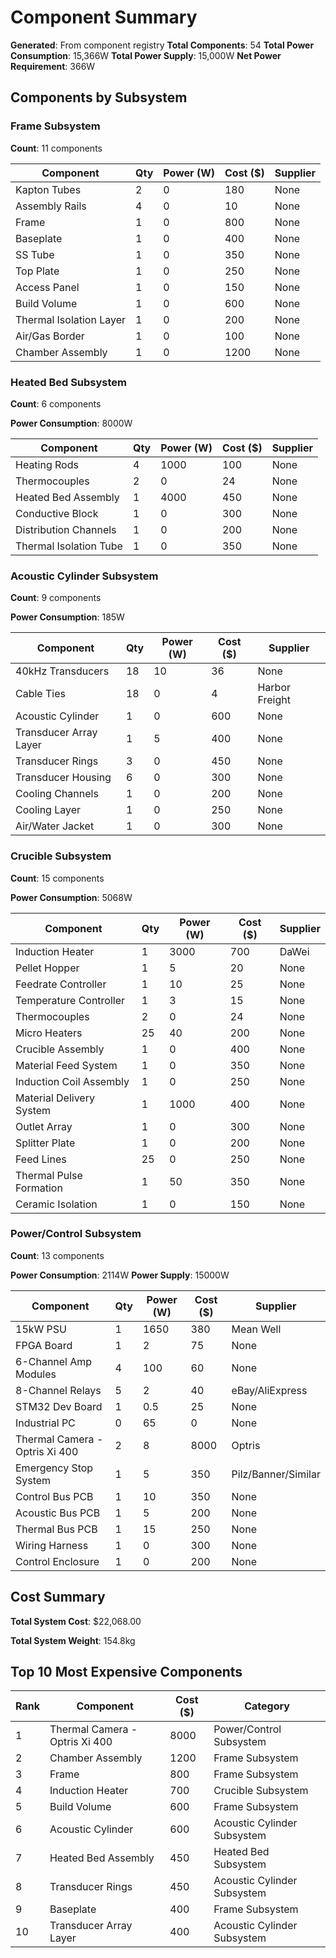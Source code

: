 # Component Summary

**Generated**: From component registry
**Total Components**: 54
**Total Power Consumption**: 15,366W
**Total Power Supply**: 15,000W
**Net Power Requirement**: 366W

## Components by Subsystem

### Frame Subsystem

**Count**: 11 components


| Component | Qty | Power (W) | Cost ($) | Supplier |
|-----------|-----|-----------|----------|----------|
| Kapton Tubes | 2 | 0 | 180 | None |
| Assembly Rails | 4 | 0 | 10 | None |
| Frame | 1 | 0 | 800 | None |
| Baseplate | 1 | 0 | 400 | None |
| SS Tube | 1 | 0 | 350 | None |
| Top Plate | 1 | 0 | 250 | None |
| Access Panel | 1 | 0 | 150 | None |
| Build Volume | 1 | 0 | 600 | None |
| Thermal Isolation Layer | 1 | 0 | 200 | None |
| Air/Gas Border | 1 | 0 | 100 | None |
| Chamber Assembly | 1 | 0 | 1200 | None |

### Heated Bed Subsystem

**Count**: 6 components

**Power Consumption**: 8000W

| Component | Qty | Power (W) | Cost ($) | Supplier |
|-----------|-----|-----------|----------|----------|
| Heating Rods | 4 | 1000 | 100 | None |
| Thermocouples | 2 | 0 | 24 | None |
| Heated Bed Assembly | 1 | 4000 | 450 | None |
| Conductive Block | 1 | 0 | 300 | None |
| Distribution Channels | 1 | 0 | 200 | None |
| Thermal Isolation Tube | 1 | 0 | 350 | None |

### Acoustic Cylinder Subsystem

**Count**: 9 components

**Power Consumption**: 185W

| Component | Qty | Power (W) | Cost ($) | Supplier |
|-----------|-----|-----------|----------|----------|
| 40kHz Transducers | 18 | 10 | 36 | None |
| Cable Ties | 18 | 0 | 4 | Harbor Freight |
| Acoustic Cylinder | 1 | 0 | 600 | None |
| Transducer Array Layer | 1 | 5 | 400 | None |
| Transducer Rings | 3 | 0 | 450 | None |
| Transducer Housing | 6 | 0 | 300 | None |
| Cooling Channels | 1 | 0 | 200 | None |
| Cooling Layer | 1 | 0 | 250 | None |
| Air/Water Jacket | 1 | 0 | 300 | None |

### Crucible Subsystem

**Count**: 15 components

**Power Consumption**: 5068W

| Component | Qty | Power (W) | Cost ($) | Supplier |
|-----------|-----|-----------|----------|----------|
| Induction Heater | 1 | 3000 | 700 | DaWei |
| Pellet Hopper | 1 | 5 | 20 | None |
| Feedrate Controller | 1 | 10 | 25 | None |
| Temperature Controller | 1 | 3 | 15 | None |
| Thermocouples | 2 | 0 | 24 | None |
| Micro Heaters | 25 | 40 | 200 | None |
| Crucible Assembly | 1 | 0 | 400 | None |
| Material Feed System | 1 | 0 | 350 | None |
| Induction Coil Assembly | 1 | 0 | 250 | None |
| Material Delivery System | 1 | 1000 | 400 | None |
| Outlet Array | 1 | 0 | 300 | None |
| Splitter Plate | 1 | 0 | 200 | None |
| Feed Lines | 25 | 0 | 250 | None |
| Thermal Pulse Formation | 1 | 50 | 350 | None |
| Ceramic Isolation | 1 | 0 | 150 | None |

### Power/Control Subsystem

**Count**: 13 components

**Power Consumption**: 2114W
**Power Supply**: 15000W

| Component | Qty | Power (W) | Cost ($) | Supplier |
|-----------|-----|-----------|----------|----------|
| 15kW PSU | 1 | 1650 | 380 | Mean Well |
| FPGA Board | 1 | 2 | 75 | None |
| 6-Channel Amp Modules | 4 | 100 | 60 | None |
| 8-Channel Relays | 5 | 2 | 40 | eBay/AliExpress |
| STM32 Dev Board | 1 | 0.5 | 25 | None |
| Industrial PC | 0 | 65 | 0 | None |
| Thermal Camera - Optris Xi 400 | 2 | 8 | 8000 | Optris |
| Emergency Stop System | 1 | 5 | 350 | Pilz/Banner/Similar |
| Control Bus PCB | 1 | 10 | 350 | None |
| Acoustic Bus PCB | 1 | 5 | 200 | None |
| Thermal Bus PCB | 1 | 15 | 250 | None |
| Wiring Harness | 1 | 0 | 300 | None |
| Control Enclosure | 1 | 0 | 200 | None |

## Cost Summary

**Total System Cost**: $22,068.00

**Total System Weight**: 154.8kg

## Top 10 Most Expensive Components

| Rank | Component | Cost ($) | Category |
|------|-----------|----------|----------|
| 1 | Thermal Camera - Optris Xi 400 | 8000 | Power/Control Subsystem |
| 2 | Chamber Assembly | 1200 | Frame Subsystem |
| 3 | Frame | 800 | Frame Subsystem |
| 4 | Induction Heater | 700 | Crucible Subsystem |
| 5 | Build Volume | 600 | Frame Subsystem |
| 6 | Acoustic Cylinder | 600 | Acoustic Cylinder Subsystem |
| 7 | Heated Bed Assembly | 450 | Heated Bed Subsystem |
| 8 | Transducer Rings | 450 | Acoustic Cylinder Subsystem |
| 9 | Baseplate | 400 | Frame Subsystem |
| 10 | Transducer Array Layer | 400 | Acoustic Cylinder Subsystem |
